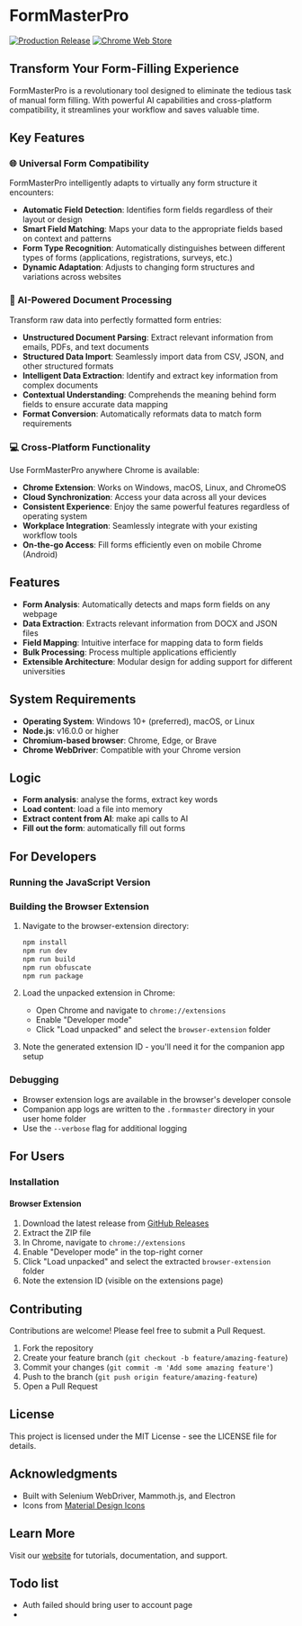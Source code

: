 # FormMasterPro

[![Production Release](https://github.com/username/form-master-pro/actions/workflows/production-release.yml/badge.svg)](https://github.com/username/form-master-pro/actions/workflows/production-release.yml)
[![Chrome Web Store](https://img.shields.io/chrome-web-store/v/YOUR_EXTENSION_ID)](https://chrome.google.com/webstore/detail/YOUR_EXTENSION_ID)

## Transform Your Form-Filling Experience

FormMasterPro is a revolutionary tool designed to eliminate the tedious task of manual form filling. With powerful AI capabilities and cross-platform compatibility, it streamlines your workflow and saves valuable time.

## Key Features

### 🌐 Universal Form Compatibility

FormMasterPro intelligently adapts to virtually any form structure it encounters:

- **Automatic Field Detection**: Identifies form fields regardless of their layout or design
- **Smart Field Matching**: Maps your data to the appropriate fields based on context and patterns
- **Form Type Recognition**: Automatically distinguishes between different types of forms (applications, registrations, surveys, etc.)
- **Dynamic Adaptation**: Adjusts to changing form structures and variations across websites

### 🧠 AI-Powered Document Processing

Transform raw data into perfectly formatted form entries:

- **Unstructured Document Parsing**: Extract relevant information from emails, PDFs, and text documents
- **Structured Data Import**: Seamlessly import data from CSV, JSON, and other structured formats
- **Intelligent Data Extraction**: Identify and extract key information from complex documents
- **Contextual Understanding**: Comprehends the meaning behind form fields to ensure accurate data mapping
- **Format Conversion**: Automatically reformats data to match form requirements

### 💻 Cross-Platform Functionality

Use FormMasterPro anywhere Chrome is available:

- **Chrome Extension**: Works on Windows, macOS, Linux, and ChromeOS
- **Cloud Synchronization**: Access your data across all your devices
- **Consistent Experience**: Enjoy the same powerful features regardless of operating system
- **Workplace Integration**: Seamlessly integrate with your existing workflow tools
- **On-the-go Access**: Fill forms efficiently even on mobile Chrome (Android)

## Features

- **Form Analysis**: Automatically detects and maps form fields on any webpage
- **Data Extraction**: Extracts relevant information from DOCX and JSON files
- **Field Mapping**: Intuitive interface for mapping data to form fields
- **Bulk Processing**: Process multiple applications efficiently
- **Extensible Architecture**: Modular design for adding support for different universities

## System Requirements

- **Operating System**: Windows 10+ (preferred), macOS, or Linux
- **Node.js**: v16.0.0 or higher
- **Chromium-based browser**: Chrome, Edge, or Brave
- **Chrome WebDriver**: Compatible with your Chrome version

## Logic

- **Form analysis**: analyse the forms, extract key words
- **Load content**: load a file into memory
- **Extract content from AI**: make api calls to AI
- **Fill out the form**: automatically fill out forms

## For Developers

### Running the JavaScript Version

### Building the Browser Extension

1. Navigate to the browser-extension directory:
   ```bash
   npm install
   npm run dev
   npm run build
   npm run obfuscate
   npm run package
   ```

2. Load the unpacked extension in Chrome:
   - Open Chrome and navigate to `chrome://extensions`
   - Enable "Developer mode"
   - Click "Load unpacked" and select the `browser-extension` folder

3. Note the generated extension ID - you'll need it for the companion app setup

### Debugging

- Browser extension logs are available in the browser's developer console
- Companion app logs are written to the `.formmaster` directory in your user home folder
- Use the `--verbose` flag for additional logging

## For Users

### Installation

#### Browser Extension

1. Download the latest release from [GitHub Releases](https://github.com/haroldmei/form-master/releases)
2. Extract the ZIP file
3. In Chrome, navigate to `chrome://extensions`
4. Enable "Developer mode" in the top-right corner
5. Click "Load unpacked" and select the extracted `browser-extension` folder
6. Note the extension ID (visible on the extensions page)

## Contributing

Contributions are welcome! Please feel free to submit a Pull Request.

1. Fork the repository
2. Create your feature branch (`git checkout -b feature/amazing-feature`)
3. Commit your changes (`git commit -m 'Add some amazing feature'`)
4. Push to the branch (`git push origin feature/amazing-feature`)
5. Open a Pull Request

## License

This project is licensed under the MIT License - see the LICENSE file for details.

## Acknowledgments

- Built with Selenium WebDriver, Mammoth.js, and Electron
- Icons from [Material Design Icons](https://material.io/resources/icons/)

## Learn More

Visit our [website](https://formasterpro.example.com) for tutorials, documentation, and support.

## Todo list
* Auth failed should bring user to account page
* 